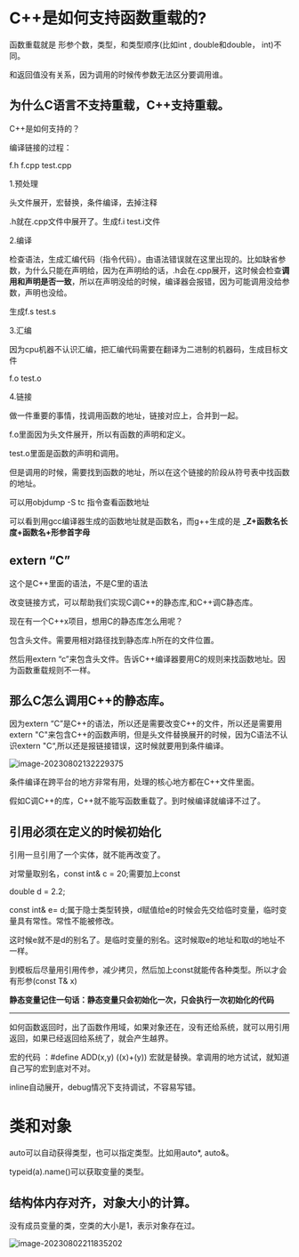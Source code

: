 #  C++是如何支持函数重载的?

函数重载就是 形参个数，类型，和类型顺序(比如int , double和double， int)不同。

和返回值没有关系，因为调用的时候传参数无法区分要调用谁。



##  为什么C语言不支持重载，C++支持重载。

C++是如何支持的？

编译链接的过程：

f.h f.cpp test.cpp

1.预处理

头文件展开，宏替换，条件编译，去掉注释

.h就在.cpp文件中展开了。生成f.i  test.i文件

2.编译

检查语法，生成汇编代码（指令代码）。由语法错误就在这里出现的。比如缺省参数，为什么只能在声明给，因为在声明给的话，.h会在.cpp展开，这时候会检查**调用和声明是否一致**，所以在声明没给的时候，编译器会报错，因为可能调用没给参数，声明也没给。

生成f.s test.s

3.汇编

因为cpu机器不认识汇编，把汇编代码需要在翻译为二进制的机器码，生成目标文件

f.o test.o



4.链接

做一件重要的事情，找调用函数的地址，链接对应上，合并到一起。 

f.o里面因为头文件展开，所以有函数的声明和定义。

test.o里面是函数的声明和调用。

但是调用的时候，需要找到函数的地址，所以在这个链接的阶段从符号表中找函数的地址。

可以用objdump -S tc 指令查看函数地址

可以看到用gcc编译器生成的函数地址就是函数名，而g++生成的是 **_Z+函数名长度+函数名+形参首字母**

##  extern “C”

这个是C++里面的语法，不是C里的语法

改变链接方式，可以帮助我们实现C调C++的静态库,和C++调C静态库。

现在有一个C++x项目，想用C的静态库怎么用呢？


包含头文件。需要用相对路径找到静态库.h所在的文件位置。

  

然后用extern “c”来包含头文件。告诉C++编译器要用C的规则来找函数地址。因为函数重载规则不一样。



##   那么C怎么调用C++的静态库。

因为extern “C”是C++的语法，所以还是需要改变C++的文件，所以还是需要用extern "C"来包含C++的函数声明，但是头文件替换展开的时候，因为C语法不认识extern "C“,所以还是报链接错误，这时候就要用到条件编译。

![image-20230802132229375](C:\Users\Admin\AppData\Roaming\Typora\typora-user-images\image-20230802132229375.png)

条件编译在跨平台的地方非常有用，处理的核心地方都在C++文件里面。

假如C调C++的库，C++就不能写函数重载了。到时候编译就编译不过了。





##  引用必须在定义的时候初始化

引用一旦引用了一个实体，就不能再改变了。

对常量取别名，const int& c = 20;需要加上const

double d = 2.2;

const int& e= d;属于隐士类型转换，d赋值给e的时候会先交给临时变量，临时变量具有常性。常性不能被修改。

这时候e就不是d的别名了。是临时变量的别名。这时候取e的地址和取d的地址不一样。



到模板后尽量用引用传参，减少拷贝，然后加上const就能传各种类型。所以才会有形参(const T& x)

**静态变量记住一句话：静态变量只会初始化一次，只会执行一次初始化的代码**

****



如何函数返回时，出了函数作用域，如果对象还在，没有还给系统，就可以用引用返回，如果已经返回给系统了，就会产生越界。

   

宏的代码 ：#define ADD(x,y) ((x)+(y)) 宏就是替换。拿调用的地方试试，就知道自己写的宏到底对不对。

inline自动展开，debug情况下支持调试，不容易写错。

#  类和对象

auto可以自动获得类型，也可以指定类型。比如用auto*, auto&。

typeid(a).name()可以获取变量的类型。

##  结构体内存对齐，对象大小的计算。

没有成员变量的类，空类的大小是1，表示对象存在过。 

![image-20230802211835202](C:\Users\Admin\AppData\Roaming\Typora\typora-user-images\image-20230802211835202.png)

